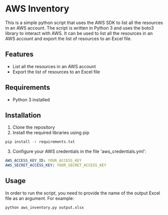 # AWS Inventory
This is a simple python script that uses the AWS SDK to list all the resources in an AWS account. The script is written in Python 3 and uses the boto3 library to interact with AWS.
It can be used to list all the resources in an AWS account and export the list of resources to an Excel file.
## Features
- List all the resources in an AWS account
- Export the list of resources to an Excel file

## Requirements
- Python 3 installed

## Installation
1. Clone the repository
2. Install the required libraries using pip
```bash
pip install -r requirements.txt
```
3. Configure your AWS credentials in the file 'aws_credentials.yml':
```yaml
AWS_ACCESS_KEY_ID: YOUR_ACCESS_KEY
AWS_SECRET_ACCESS_KEY: YOUR_SECRET_ACCESS_KEY
```

## Usage
In order to run the script, you need to provide the name of the output Excel file as an argument. For example:
```bash
python aws_inventory.py output.xlsx
```
